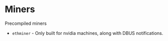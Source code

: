 # Miners

Precompiled miners

* `ethminer` - Only built for nvidia machines, along with DBUS notifications.